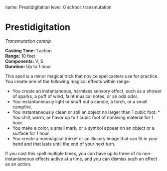 name: Prestidigitation
level: 0
school: transmutation

# Prestidigitation 
_Transmutation cantrip_ 

**Casting Time:** 1 action    
**Range:** 10 feet    
**Components:** V, S    
**Duration:** Up to 1 hour 

This spell is a minor magical trick that novice spellcasters use for practice. You create one of the following magical effects within range:

* You create an instantaneous, harmless sensory effect, such as a shower of sparks, a puff of wind, faint musical notes, or an odd odor.
* You instantaneously light or snuff out a candle, a torch, or a small campfire.
* You instantaneously clean or soil an object no larger than 1 cubic foot. * You chill, warm, or flavor up to 1 cubic foot of nonliving material for 1 hour.
* You make a color, a small mark, or a symbol appear on an object or a surface for 1 hour.
* You create a nonmagical trinket or an illusory image that can fit in your hand and that lasts until the end of your next turn. 

If you cast this spell multiple times, you can have up to three of its non-instantaneous effects active at a time, and you can dismiss such an effect as an action. 